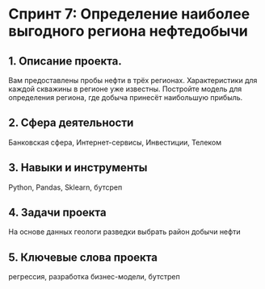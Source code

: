 # Cпринт 7: Определение наиболее выгодного региона нефтедобычи
## 1. Описание проекта.
Вам предоставлены пробы нефти в трёх регионах. Характеристики для каждой скважины в регионе уже известны. Постройте модель для определения региона, где добыча принесёт наибольшую прибыль. 

## 2. Сфера деятельности
Банковская сфера, Интернет-сервисы, Инвестиции, Телеком

## 3. Навыки и инструменты
Python, Pandas, Sklearn, бутсреп

## 4. Задачи проекта
На основе данных геологи разведки выбрать район добычи нефти

## 5. Ключевые слова проекта
регрессия, разработка бизнес-модели, бутстреп
